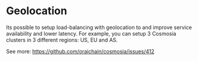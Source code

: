 # Geolocation

Its possible to setup load-balancing with geolocation to and improve service availability and lower latency.
For example, you can setup 3 Cosmosia clusters in 3 different regions: US, EU and AS.

See more: https://github.com/oraichain/cosmosia/issues/412